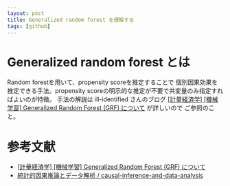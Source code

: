 ```yaml
---
layout: post
title: Generalized random forest を理解する
tags: [github]
---
```


# Generalized random forest とは

Random forestを用いて、propensity scoreを推定することで 個別因果効果を推定できる手法。propensity scoreの明示的な推定が不要で共変量のみ指定すればよいのが特徴。
手法の解説は ill-identified さんのブログ [[計量経済学] [機械学習] Generalized Random Forest (GRF) について](https://ill-identified.hatenablog.com/entry/2018/08/02/004625) が詳しいので ご参照のこと。

# 参考文献

- [[計量経済学] [機械学習] Generalized Random Forest (GRF) について](https://ill-identified.hatenablog.com/entry/2018/08/02/004625)
- [統計的因果推論とデータ解析 / causal-inference-and-data-analysis](https://speakerdeck.com/tomoshige_n/causal-inference-and-data-analysis)